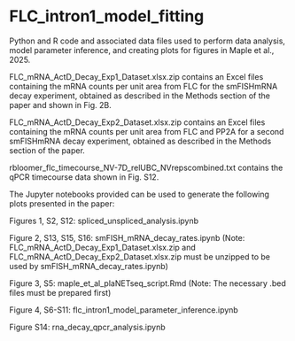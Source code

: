 # FLC_intron1_model_fitting
Python and R code and associated data files used to perform data analysis, model parameter inference, and creating plots for figures in Maple et al., 2025. 

FLC_mRNA_ActD_Decay_Exp1_Dataset.xlsx.zip contains an Excel files containing the mRNA counts per unit area from FLC for the smFISHmRNA decay experiment, obtained as described in the Methods section of the paper and shown in Fig. 2B.

FLC_mRNA_ActD_Decay_Exp2_Dataset.xlsx.zip contains an Excel files containing the mRNA counts per unit area from FLC and PP2A for a second smFISHmRNA decay experiment, obtained as described in the Methods section of the paper.

rbloomer_flc_timecourse_NV-7D_relUBC_NVrepscombined.txt contains the qPCR timecourse data shown in Fig. S12.

The Jupyter notebooks provided can be used to generate the following plots presented in the paper:  

Figures 1, S2, S12: spliced_unspliced_analysis.ipynb  

Figure 2, S13, S15, S16: smFISH_mRNA_decay_rates.ipynb  (Note: FLC_mRNA_ActD_Decay_Exp1_Dataset.xlsx.zip and FLC_mRNA_ActD_Decay_Exp2_Dataset.xlsx.zip must be unzipped to be used by smFISH_mRNA_decay_rates.ipynb)

Figure 3, S5: maple_et_al_plaNETseq_script.Rmd (Note: The necessary .bed files must be prepared first)

Figure 4, S6-S11: flc_intron1_model_parameter_inference.ipynb

Figure S14: rna_decay_qpcr_analysis.ipynb


